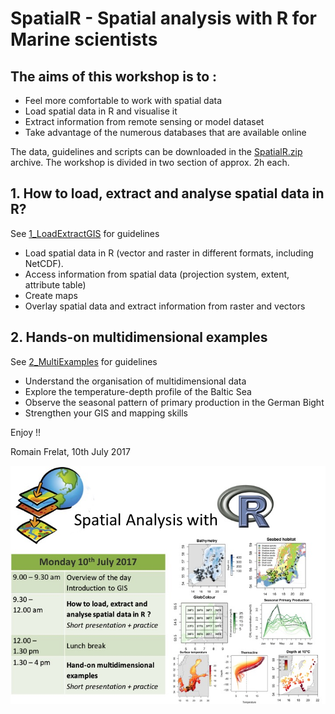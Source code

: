 # SpatialR - Spatial analysis with R for Marine scientists

## The aims of this workshop is to : 
- Feel more comfortable to work with spatial data 
- Load spatial data in R and visualise it
- Extract information from remote sensing or model dataset
- Take advantage of the numerous databases that are available online


The data, guidelines and scripts can be downloaded in the [SpatialR.zip](https://github.com/rfrelat/SpatialR/raw/master/SpatialR.zip) archive.
The workshop is divided in two section of approx. 2h each. 

## 1. How to load, extract and analyse spatial data in R?
See [1_LoadExtractGIS](https://github.com/rfrelat/SpatialR/blob/master/1_LoadExtractGIS.md) for guidelines
- Load spatial data in R (vector and raster in different formats, including NetCDF). 
- Access information from spatial data (projection system, extent, attribute table) 
- Create maps
- Overlay spatial data and extract information from raster and vectors

## 2. Hands-on multidimensional examples
See [2_MultiExamples](https://github.com/rfrelat/SpatialR/blob/master/2_MultiExamples.md) for guidelines
- Understand the organisation of multidimensional data
- Explore the temperature-depth profile of the Baltic Sea
- Observe the seasonal pattern of primary production in the German Bight 
- Strengthen your GIS and mapping skills


Enjoy !!

Romain Frelat, 10th July 2017

![](Figures/SpatialR_10072017_IHF.jpg) 
